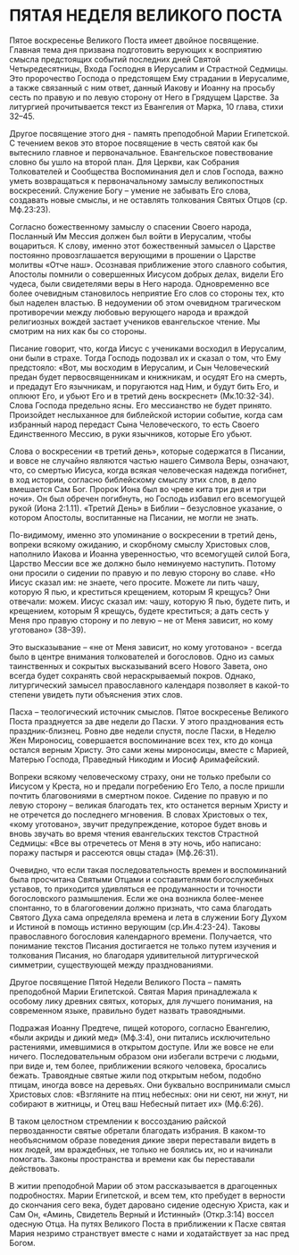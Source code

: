 # ПЯТАЯ НЕДЕЛЯ ВЕЛИКОГО ПОСТА

Пятое воскресенье Великого Поста имеет двойное посвящение. Главная тема дня призвана подготовить верующих к восприятию смысла предстоящих событий последних дней Святой Четыредесятницы, Входа Господня в Иерусалим и Страстной Седмицы. Это пророчество Господа о предстоящем Ему страдании в Иерусалиме, а также связанный с ним ответ, данный Иакову и Иоанну на просьбу сесть по правую и по левую сторону от Него в Грядущем Царстве. За литургией прочитывается текст из Евангелия от Марка, 10 глава, стихи 32–45.

Другое посвящение этого дня - память преподобной Марии Египетской. С течением веков это второе посвящение в честь святой как бы вытеснило главное и первоначальное. Евангельское повествование словно бы ушло на второй план. Для Церкви, как Собрания Толкователей и Сообщества Воспоминания дел и слов Господа, важно уметь возвращаться к первоначальному замыслу великопостных воскресений. Служение Богу – умение не забывать Его слова, создавать новые смыслы, и не оставлять толкования Святых Отцов (ср. Мф.23:23).

Согласно божественному замыслу о спасении Своего народа, Посланный Им Мессия должен был войти в Иерусалим, чтобы воцариться. К слову, именно этот божественный замысел о Царстве постоянно провозглашается верующими в прошении о Царстве молитвы «Отче наш». Осознавая приближение этого славного события, Апостолы помнили о совершенных Иисусом добрых делах, видели Его чудеса, были свидетелями веры в Него народа. Одновременно все более очевидным становилось неприятие Его слов со стороны тех, кто был наделен властью. В недоумении об этом очевидном трагическом противоречии между любовью верующего народа и враждой религиозных вождей застает учеников евангельское чтение. Мы смотрим на них как бы со стороны.

Писание говорит, что, когда Иисус с учениками восходил в Иерусалим, они были в страхе. Тогда Господь подозвал их и сказал о том, что Ему предстояло: «Вот, мы восходим в Иерусалим, и Сын Человеческий предан будет первосвященникам и книжникам, и осудят Его на смерть, и предадут Его язычникам, и поругаются над Ним, и будут бить Его, и оплюют Его, и убьют Его и в третий день воскреснет» (Мк.10:32-34). Слова Господа предельно ясны. Его мессианство не будет принято. Произойдет неслыханное для библейской истории событие, когда сам избранный народ передаст Сына Человеческого, то есть Своего Единственного Мессию, в руки язычников, которые Его убьют.

Слова о воскресении «в третий день», которые содержатся в Писании, и вовсе не случайно являются частью нашего Символа Веры, означают, что, со смертью Иисуса, когда всякая человеческая надежда погибнет, в ход истории, согласно библейскому смыслу этих слов, в дело вмешается Сам Бог. Пророк Иона был во чреве кита три дня и три ночи». Он был обречен погибнуть, но Господь избавил его всемогущей рукой (Иона 2:1.11). «Третий День» в Библии – безусловное указание, о котором Апостолы, воспитанные на Писании, не могли не знать.

По-видимому, именно это упоминание о воскресении в третий день, вопреки всякому ожиданию, и скорбному смыслу Христовых слов, наполнило Иакова и Иоанна уверенностью, что всемогущей силой Бога, Царство Мессии все же должно было неминуемо наступить. Потому они просили о сидении по правую и по левую сторону во славе. «Но Иисус сказал им: не знаете, чего просите. Можете ли пить чашу, которую Я пью, и креститься крещением, которым Я крещусь? Они отвечали: можем. Иисус сказал им: чашу, которую Я пью, будете пить, и крещением, которым Я крещусь, будете креститься; а дать сесть у Меня про правую сторону и по левую – не от Меня зависит, но кому уготовано» (38–39).

Это высказывание – «не от Меня зависит, но кому уготовано» - всегда было в центре внимания толкователей и богословов. Одно из самых таинственных и сокрытых высказываний всего Нового Завета, оно всегда будет сохранять свой нераскрываемый покров. Однако, литургический замысел православного календаря позволяет в какой-то степени увидеть пути объяснения этих слов.

Пасха – теологический источник смыслов. Пятое воскресенье Великого Поста празднуется за две недели до Пасхи. У этого празднования есть праздник-близнец. Ровно две недели спустя, после Пасхи, в Неделю Жен Мироносиц, совершается воспоминание всех тех, кто до конца остался верным Христу. Это сами жены мироносицы, вместе с Марией, Матерью Господа, Праведный Никодим и Иосиф Аримафейский.

Вопреки всякому человеческому страху, они не только пребыли со Иисусом у Креста, но и предали погребению Его Тело, а после пришли почтить благовониями в смертном покое. Сидение по правую и по левую сторону – великая благодать тех, кто останется верным Христу и не отречется до последнего мгновения. В словах Христовых о тех, «кому уготовано», звучит предупреждение, которое будет вновь и вновь звучать во время чтения евангельских текстов Страстной Седмицы: «Все вы отречетесь от Меня в эту ночь, ибо написано: поражу пастыря и рассеются овцы стада» (Мф.26:31).

Очевидно, что если такая последовательность времен и воспоминаний была просчитана Святыми Отцами и составителями богослужебных уставов, то приходится удивляться ее продуманности и точности богословского размышления. Если же она возникла более-менее спонтанно, то в благоговении должно признать, что сама благодать Святого Духа сама определяла времена и лета в служении Богу Духом и Истиной в помощь истинно верующим (ср.Ин.4:23-24). Таковы православного богословия календарного времени. Получается, что понимание текстов Писания достигается не только путем изучения и толкования Писания, но благодаря удивительной литургической симметрии, существующей между празднованиями.

Другое посвящение Пятой Недели Великого Поста – память преподобной Марии Египетской. Святая Мария принадлежала к особому лику древних святых, которых, для лучшего понимания, на современном языке, правильно будет назвать травоядными.

Подражая Иоанну Предтече, пищей которого, согласно Евангелию, «были акриды и дикий мед» (Мф.3:4), они питались исключительно растениями, имевшимися в открытом доступе. Или же вовсе не ели ничего. Последовательным образом они избегали встречи с людьми, при виде и, тем более, приближении всякого человека, бросались бежать. Травоядные святые жили под открытым небом, подобно птицам, иногда вовсе на деревьях. Они буквально воспринимали смысл Христовых слов: «Взгляните на птиц небесных: они ни сеют, ни жнут, ни собирают в житницы, и Отец ваш Небесный питает их» (Мф.6:26).

В таком целостном стремлении к воссозданию райской первозданности святые обретали благодать избрания. В каком-то необъяснимом образе поведения дикие звери переставали видеть в них людей, им враждебных, не только не боялись их, но и начинали помогать. Законы пространства и времени как бы переставали действовать.

В житии преподобной Марии об этом рассказывается в драгоценных подробностях. Марии Египетской, и всем тем, кто пребудет в верности до скончания сего века, будет даровано сидение одесную Христа, как и Сам Он, «Аминь, Свидетель Верный и Истинный» (Откр.3:14) воссел одесную Отца. На путях Великого Поста в приближении к Пасхе святая Мария незримо странствует вместе с нами и ходатайствует за нас пред Богом.
